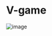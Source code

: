 # V-game
![image](https://github.com/rakaalpiansyah/V-game/assets/144642330/99e51449-4699-4db7-ba92-d0728b01cfdb)
